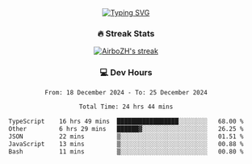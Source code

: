 
<div align="center">
  <a href="https://git.io/typing-svg"><img src="https://readme-typing-svg.demolab.com?font=Fira+Code&size=30&pause=1000&color=33F7F5&center=true&vCenter=true&width=435&lines=Hi+there+%F0%9F%91%8B+I+am+AirboZH+;Welcome+to+my+Github" alt="Typing SVG" /></a>

<h3>🔥 Streak Stats</h3>

<!-- GitHub Readme Streak Stats - https://github.com/DenverCoder1/github-readme-streak-stats -->
<p>
  <a href="https://github.com/DenverCoder1/github-readme-streak-stats">
    <img title="🔥 Get streak stats for your profile at git.io/streak-stats" alt="AirboZH's streak" src="https://streak-stats.demolab.com/?user=AirboZH&theme=monokai-metallian&hide_border=true"/>
  </a>
</p>

<h3>💻 Dev Hours</h3>
<!--START_SECTION:waka-->

```txt
From: 18 December 2024 - To: 25 December 2024

Total Time: 24 hrs 44 mins

TypeScript    16 hrs 49 mins  █████████████████░░░░░░░░   68.00 %
Other         6 hrs 29 mins   ██████▓░░░░░░░░░░░░░░░░░░   26.25 %
JSON          22 mins         ▒░░░░░░░░░░░░░░░░░░░░░░░░   01.51 %
JavaScript    13 mins         ▒░░░░░░░░░░░░░░░░░░░░░░░░   00.88 %
Bash          11 mins         ▒░░░░░░░░░░░░░░░░░░░░░░░░   00.80 %
```

<!--END_SECTION:waka-->
</div>  
